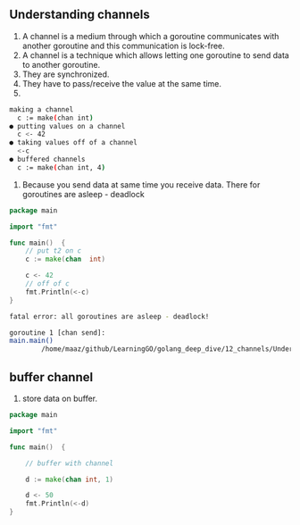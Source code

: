 ## Understanding channels  
1. A channel is a medium through which a goroutine communicates with another goroutine and this communication is lock-free.     
1. A channel is a technique which allows letting one goroutine to send data to another goroutine.     
1. They are synchronized.  
1. They have to pass/receive the value at the same time.  
1. 
```bash
making a channel
  c := make(chan int)
● putting values on a channel
  c <- 42
● taking values off of a channel
  <-c
● buffered channels
  c := make(chan int, 4)
```   

1. Because you send data at same time you receive data. There for goroutines are asleep - deadlock         
```go
package main

import "fmt"

func main()  {
    // put t2 on c 
	c := make(chan  int)

	c <- 42
    // off of c 
	fmt.Println(<-c)
}


```
```bash
fatal error: all goroutines are asleep - deadlock!

goroutine 1 [chan send]:
main.main()
        /home/maaz/github/LearningGO/golang_deep_dive/12_channels/Understanding channels/Understanding channels/main.go:9 +0x59
``` 

## buffer channel    
1. store data on buffer.    

```go
package main

import "fmt"

func main()  {

	// buffer with channel

	d := make(chan int, 1)

	d <- 50
	fmt.Println(<-d)
}
```


